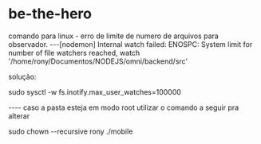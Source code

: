 # be-the-hero
comando para linux - erro de limite de numero de arquivos para observador.
---[nodemon] Internal watch failed: ENOSPC: System limit for number of file watchers reached, watch '/home/rony/Documentos/NODEJS/omni/backend/src'

solução:

sudo sysctl -w fs.inotify.max_user_watches=100000


---- caso a pasta esteja em modo root utilizar o comando a seguir pra alterar 

 sudo chown --recursive rony ./mobile

